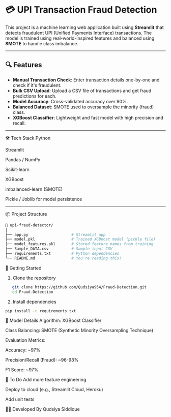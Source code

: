 # 💳 UPI Transaction Fraud Detection

This project is a machine learning web application built using **Streamlit** that detects fraudulent UPI (Unified Payments Interface) transactions. The model is trained using real-world-inspired features and balanced using **SMOTE** to handle class imbalance.

---

## 🔍 Features

- **Manual Transaction Check**: Enter transaction details one-by-one and check if it's fraudulent.
- **Bulk CSV Upload**: Upload a CSV file of transactions and get fraud predictions for each.
- **Model Accuracy**: Cross-validated accuracy over 90%.
- **Balanced Dataset**: SMOTE used to oversample the minority (fraud) class.
- **XGBoost Classifier**: Lightweight and fast model with high precision and recall.

---

🛠 Tech Stack
Python

Streamlit

Pandas / NumPy

Scikit-learn

XGBoost

imbalanced-learn (SMOTE)

Pickle / Joblib for model persistence

---
📦 Project Structure
```bash
📁 upi-fraud-detector/
│
├── app.py                   # Streamlit app
├── model.pkl                # Trained XGBoost model (pickle file)
├── model_features.pkl       # Stored feature names from training
├── Sample_DATA.csv          # Sample input CSV
├── requirements.txt         # Python dependencies
└── README.md                # You're reading this!
```

🚀 Getting Started
1. Clone the repository
```bash
   git clone https://github.com/Qudsiya954/Fraud-Detection.git
   cd Fraud-Detection
```
2. Install dependencies
```bash
pip install -r requirements.txt
````

🧠 Model Details
Algorithm: XGBoost Classifier

Class Balancing: SMOTE (Synthetic Minority Oversampling Technique)

Evaluation Metrics:

Accuracy: ~97%

Precision/Recall (Fraud): ~96-98%

F1 Score: ~97%

📌 To Do
Add more feature engineering

Deploy to cloud (e.g., Streamlit Cloud, Heroku)

Add unit tests

👩‍💻 Developed By
Qudsiya Siddique
